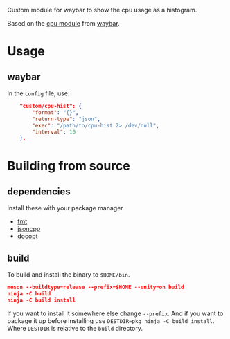 Custom module for waybar to show the cpu usage as a histogram.

Based on the [cpu
module](https://github.com/Alexays/Waybar/blob/master/src/modules/cpu.cpp)
from [waybar](https://github.com/Alexays/Waybar).

# Usage
## waybar
In the `config` file, use:

```json
    "custom/cpu-hist": {
        "format": "{}",
        "return-type": "json",
        "exec": "/path/to/cpu-hist 2> /dev/null",
        "interval": 10
    },
```

# Building from source

## dependencies

Install these with your package manager
  - [fmt](https://fmt.dev/latest/index.html)
  - [jsoncpp](https://github.com/open-source-parsers/jsoncpp)
  - [docopt](https://github.com/docopt/docopt.cpp)

## build
To build and install the binary to `$HOME/bin`.
```json
meson --buildtype=release --prefix=$HOME --unity=on build
ninja -C build
ninja -C build install
```

If you want to install it somewhere else change `--prefix`. And if you
want to package it up before installing use `DESTDIR=pkg ninja -C build
install`. Where `DESTDIR` is relative to the `build` directory.
